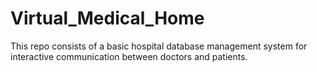 # Virtual_Medical_Home
This repo consists of a basic hospital database management system for interactive communication between doctors and patients.
